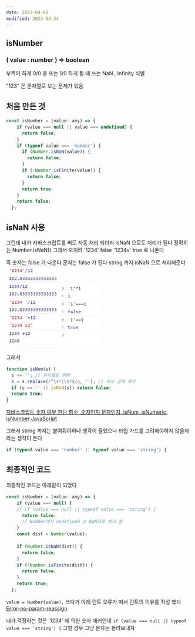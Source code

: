 ```yaml
---
date: 2023-04-01
modified: 2023-04-24
---
```


## isNumber

### ( value : number ) => boolean

부득이 하게 0/0 을 또는 1/0 하게 될 때 쓰는
NaN , Infinity 식별

"123" 은 문자열로 보는 문제가 있음

## 처음 만든 것

```js
const isNumber = (value: any) => {
    if (value === null || value === undefined) {
      return false;
    }
    if (typeof value === 'number') {
      if (Number.isNaN(value)) {
        return false;
      }
      if (!Number.isFinite(value)) {
        return false;
      }
      return true;
    }
    return false;
  };
```

## isNaN 사용

그런데 내가 자바스크립트를 써도 자동 처리 되더라
isNaN 으로도 처리가 된다
정확히는 Number.isNaN()
그래서 오히려
'1234' false
'1234v' true
로 나온다

즉 숫자는 false 가 나온다
문자는 false 가 된다
string 까지 isNaN 으로 처리해준다
![](file/gist-1.png)![](file/gist-2.png)

그래서

```js
function isNum(s) {
  s += ''; // 문자열로 변환
  s = s.replace(/^\s*|\s*$/g, ''); // 좌우 공백 제거
  if (s == '' || isNaN(s)) return false;
  return true;
}
```

[자바스크립트 숫자 여부 판단 함수, 숫자인지 문자인지, isNum, isNumeric, isNumber JavaScript](https://wolf-coding-777.tistory.com/9)

그래서 string 까지는 붙여줘야하나 생각이 들었으나
타입 가드를 고려해야하지 않을까 라는 생각이 든다

```js
if (typeof value === 'number' || typeof value === 'string') {
```

## 최종적인 코드

최종적인 코드는 아래같이 되었다

```js
const isNumber = (value: any) => {
    if (value === null) {
    // if (value === null || typeof value === 'string') {
      return false;
      // Number에서 undefined 는 NaN으로 처리 됨
    }
    const dist = Number(value);

    if (Number.isNaN(dist)) {
      return false;
    }
    if (!Number.isFinite(dist)) {
      return false;
    }
    return true;
  };
```

`value = Number(value);` 쓰다가 아래 린트 오류가 떠서 린트의 이유를 작성 했다
[Error-no-param-reassign](../../../front/eslint/Error-no-param-reassign.md)

내가 걱정하는 것은 '1234' 에 의한 숫자 에러인데
`if (value === null || typeof value === 'string') {`
그럴 경우 그냥 문자는 돌려보내자
